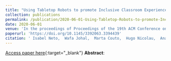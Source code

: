 ```yaml
---
title: "Using Tabletop Robots to promote Inclusive Classroom Experiences"
collection: publications
permalink: /publication/2020-06-01-Using-Tabletop-Robots-to-promote-Inclusive-Classroom-Experiences
date: 2020-06-01
venue: 'In the proceedings of Proceedings of the 19th ACM Conference on Interaction Design and Children'
paperurl: 'https://doi.org/10.1145/3392063.3394439'
citation: ' Isabel Neto,  Wafa Johal,  Marta Couto,  Hugo Nicolau,  Ana Paiva,  Arzu Guneysu, &quot;Using Tabletop Robots to promote Inclusive Classroom Experiences.&quot; In the proceedings of Proceedings of the 19th ACM Conference on Interaction Design and Children, 2020.'
---
```

[Access paper here](https://doi.org/10.1145/3392063.3394439){:target="_blank"}
**Abstract**: